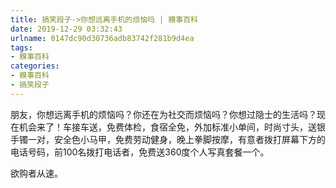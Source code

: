 ```yaml
---
title: 搞笑段子->你想远离手机的烦恼吗 | 糗事百科
date: 2019-12-29 03:32:43
urlname: 0147dc90d30736adb83742f281b9d4ea
tags: 
- 糗事百科
categories:
- 糗事百科
- 搞笑段子
---
```

朋友，你想远离手机的烦恼吗？你还在为社交而烦恼吗？你想过隐士的生活吗？现在机会来了！车接车送，免费体检，食宿全免，外加标准小单间，时尚寸头，送银手镯一对，安全色小马甲，免费劳动健身，晚上拳脚按摩，有意者拨打屏幕下方的电话号码，前100名拨打电话者，免费送360度个人写真套餐一个。

欲购者从速。



